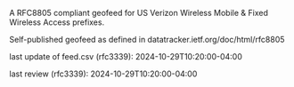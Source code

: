 

A RFC8805 compliant geofeed for US Verizon Wireless Mobile & Fixed Wireless Access prefixes.

Self-published geofeed as defined in datatracker.ietf.org/doc/html/rfc8805

last update of feed.csv (rfc3339): 2024-10-29T10:20:00-04:00

last review (rfc3339): 2024-10-29T10:20:00-04:00